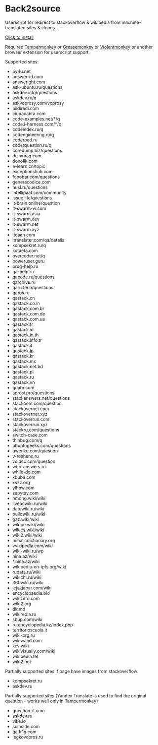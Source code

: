 # Back2source

Userscript for redirect to stackoverflow & wikipedia from machine-translated sites & clones.

[Click to install](https://github.com/vladgba/Back2source/raw/master/back2source.user.js)

Required [Tampermonkey](https://tampermonkey.net/) or [Greasemonkey](https://www.greasespot.net/) or [Violentmonkey](https://violentmonkey.github.io/get-it/) or another browser extension for userscript support.

Supported sites:
- py4u.net
- answer-id.com
- answeright.com
- ask-ubuntu.ru/questions
- askdev.info/questions
- askdev.ru/q
- askvoprosy.com/voprosy
- bildiredi.com
- ciupacabra.com
- code-examples.net/*/q
- code.i-harness.com/*/q
- codeindex.ru/q
- codengineering.ru/q
- coderoad.ru
- coderquestion.ru/q
- coredump.biz/questions
- de-vraag.com
- donolik.com
- e-learn.cn/topic
- exceptionshub.com
- fooobar.com/questions
- generacodice.com
- husl.ru/questions
- intellipaat.com/community
- issue.life/questions
- it-brain.online/question
- it-swarm-vi.com
- it-swarm.asia
- it-swarm.dev
- it-swarm.net
- it-swarm.xyz
- itdaan.com
- itranslater.com/qa/details
- kompsekret.ru/q
- kotaeta.com
- overcoder.net/q
- poweruser.guru
- prog-help.ru
- qa-help.ru
- qacode.ru/questions
- qarchive.ru
- qaru.tech/questions
- qarus.ru
- qastack.cn
- qastack.co.in
- qastack.com.br
- qastack.com.de
- qastack.com.ua
- qastack.fr
- qastack.id
- qastack.in.th
- qastack.info.tr
- qastack.it
- qastack.jp
- qastack.kr
- qastack.mx
- qastack.net.bd
- qastack.pl
- qastack.ru
- qastack.vn
- quabr.com
- sprosi.pro/questions
- stackanswers.net/questions
- stackoom.com/question
- stackovernet.com
- stackovernet.xyz
- stackoverrun.com
- stackoverrun.xyz
- stackru.com/questions
- switch-case.com
- thinbug.com/q
- ubuntugeeks.com/questions
- uwenku.com/question
- v-resheno.ru
- voidcc.com/question
- web-answers.ru
- while-do.com
- xbuba.com
- xszz.org
- ylhow.com
- zapytay.com
- hmong.wiki/wiki
- livepcwiki.ru/wiki
- datewiki.ru/wiki
- buildwiki.ru/wiki
- gaz.wiki/wiki
- wikipe.wiki/wiki
- wikies.wiki/wiki
- wiki2.wiki/wiki
- mihalicdictionary.org
- vvikipedla.com/wiki
- wiki-wiki.ru/wp
- nina.az/wiki
- *.nina.az/wiki
- wikipedia-on-ipfs.org/wiki
- rudata.ru/wiki
- wikichi.ru/wiki
- 360wiki.ru/wiki
- jejakjabar.com/wiki
- encyclopaedia.bid
- wikizero.com
- wiki2.org
- dir.md
- wikiredia.ru
- sbup.com/wiki
- ru.encyclopedia.kz/index.php
- territorioscuola.it
- wiki-org.ru
- wikiwand.com
- xcv.wiki
- wikivisually.com/wiki
- wikipedia.tel
- wiki2.net

Partially supported sites if page have images from stackoverflow:
- kompsekret.ru
- askdev.ru

Partially supported sites (Yandex Translate is used to find the original question - works well only in Tampermonkey)
- question-it.com
- askdev.ru
- vike.io
- soinside.com
- qa.1r1g.com
- legkovopros.ru
